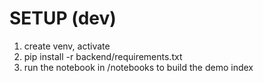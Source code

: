# SETUP (dev)
1. create venv, activate
2. pip install -r backend/requirements.txt
3. run the notebook in /notebooks to build the demo index

